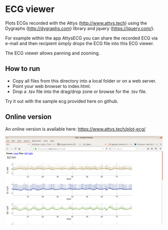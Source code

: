 # ECG viewer

Plots ECGs recorded with the Attys (http://www.attys.tech)
using the Dygraphs (http://dygraphs.com)
library and jquery (https://jquery.com/).

For example within the app AttysECG you can share the recorded 
ECG via e-mail and then recipient simply drops the 
ECG file into this ECG viewer.

The ECG viewer allows panning and zooming.

## How to run

  - Copy all files from this directory into a local folder or on a web server.
  - Point your web browser to index.html.
  - Drop a .tsv file into the drag/drop zone or browse for the .tsv file.

Try it out with the sample ecg provided here on github.

## Online version

An online version is available here: https://www.attys.tech/plot-ecg/

![alt tag](screenshot.png)
